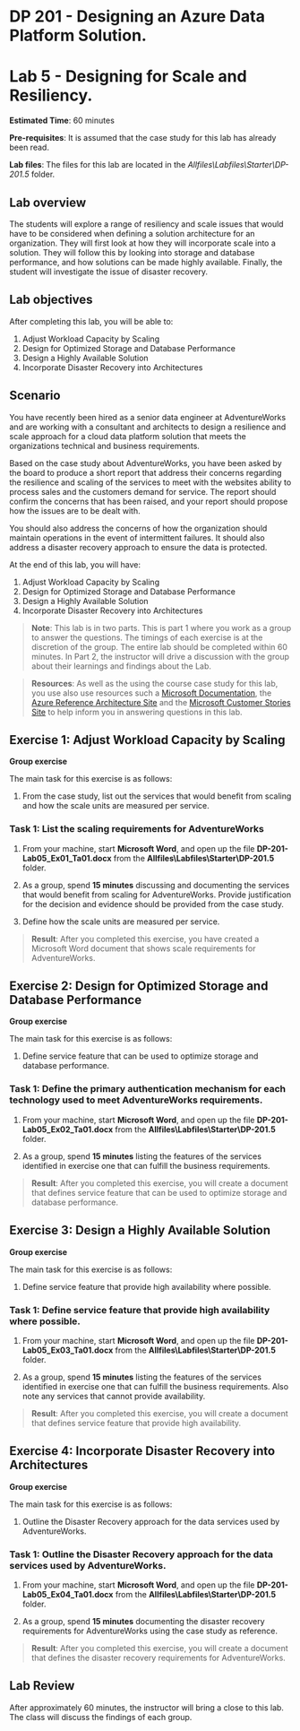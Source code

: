 # DP 201 - Designing an Azure Data Platform Solution.

# Lab 5 - Designing for Scale and Resiliency.

**Estimated Time**: 60 minutes

**Pre-requisites**: It is assumed that the case study for this lab has already been read.

**Lab files**: The files for this lab are located in the _Allfiles\Labfiles\Starter\DP-201.5_ folder.

## Lab overview

The students will explore a range of resiliency and scale issues that would have to be considered when defining a solution architecture for an organization. They will first look at how they will incorporate scale into a solution. They will follow this by looking into storage and database performance, and how solutions can be made highly available. Finally, the student will investigate the issue of disaster recovery.

## Lab objectives

After completing this lab, you will be able to:

1. Adjust Workload Capacity by Scaling
1. Design for Optimized Storage and Database Performance
1. Design a Highly Available Solution
1. Incorporate Disaster Recovery into Architectures

## Scenario

You have recently been hired as a senior data engineer at AdventureWorks and are working with a consultant and architects to design a resilience and scale approach for a cloud data platform solution that meets the organizations technical and business requirements.

Based on the case study about AdventureWorks, you have been asked by the board to produce a short report that address their concerns regarding the resilience and scaling of the services to meet with the websites ability to process sales and the customers demand for service. The report should confirm the concerns that has been raised, and your report should propose how the issues are to be dealt with.

You should also address the concerns of how the organization should maintain operations in the event of intermittent failures. It should also address a disaster recovery approach to ensure the data is protected.

At the end of this lab, you will have:

1. Adjust Workload Capacity by Scaling
1. Design for Optimized Storage and Database Performance
1. Design a Highly Available Solution
1. Incorporate Disaster Recovery into Architectures

> **Note**: This lab is in two parts. This is part 1 where you work as a group to answer the questions. The timings of each exercise is at the discretion of the group. The entire lab should be completed within 60 minutes. In Part 2, the instructor will drive a discussion with the group about their learnings and findings about the Lab.

> **Resources**: As well as the using the course case study for this lab, you use also use resources such a [Microsoft Documentation](https://docs.microsoft.com), the [Azure Reference Architecture Site](https://docs.microsoft.com/en-us/azure/architecture/reference-architectures/) and the [Microsoft Customer Stories Site](https://customers.microsoft.com/) to help inform you in answering questions in this lab.

## Exercise 1: Adjust Workload Capacity by Scaling

**Group exercise**

The main task for this exercise is as follows:

1. From the case study, list out the services that would benefit from scaling and how the scale units are measured per service.

### Task 1: List the scaling requirements for AdventureWorks

1. From your machine, start **Microsoft Word**, and open up the file **DP-201-Lab05_Ex01_Ta01.docx** from the **Allfiles\Labfiles\Starter\DP-201.5** folder.

1. As a group, spend **15 minutes** discussing and documenting the services that would benefit from scaling for AdventureWorks. Provide justification for the decision and evidence should be provided from the case study.

1. Define how the scale units are measured per service.

> **Result**: After you completed this exercise, you have created a Microsoft Word document that shows scale requirements for AdventureWorks.

## Exercise 2: Design for Optimized Storage and Database Performance

**Group exercise**

The main task for this exercise is as follows:

1. Define service feature that can be used to optimize storage and database performance.

### Task 1: Define the primary authentication mechanism for each technology used to meet AdventureWorks requirements.

1. From your machine, start **Microsoft Word**, and open up the file **DP-201-Lab05_Ex02_Ta01.docx** from the **Allfiles\Labfiles\Starter\DP-201.5** folder.

1. As a group, spend **15 minutes** listing the features of the services identified in exercise one that can fulfill the business requirements.

> **Result**: After you completed this exercise, you will create a document that defines service feature that can be used to optimize storage and database performance.

## Exercise 3: Design a Highly Available Solution

**Group exercise**

The main task for this exercise is as follows:

1. Define service feature that provide high availability where possible.

### Task 1: Define service feature that provide high availability where possible.

1. From your machine, start **Microsoft Word**, and open up the file **DP-201-Lab05_Ex03_Ta01.docx** from the **Allfiles\Labfiles\Starter\DP-201.5** folder.

1. As a group, spend **15 minutes** listing the features of the services identified in exercise one that can fulfill the business requirements. Also note any services that cannot provide availability.

> **Result**: After you completed this exercise, you will create a document that defines service feature that provide high availability.

## Exercise 4: Incorporate Disaster Recovery into Architectures

**Group exercise**

The main task for this exercise is as follows:

1. Outline the Disaster Recovery approach for the data services used by AdventureWorks.

### Task 1: Outline the Disaster Recovery approach for the data services used by AdventureWorks.

1. From your machine, start **Microsoft Word**, and open up the file **DP-201-Lab05_Ex04_Ta01.docx** from the **Allfiles\Labfiles\Starter\DP-201.5** folder.

1. As a group, spend **15 minutes** documenting the disaster recovery requirements for AdventureWorks using the case study as reference.

> **Result**: After you completed this exercise, you will create a document that defines the disaster recovery requirements for AdventureWorks.

## Lab Review

After approximately 60 minutes, the instructor will bring a close to this lab. The class will discuss the findings of each group.

